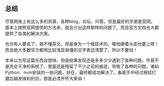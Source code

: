 ## 总结


尽管网络上有这么多的资源，各种blog，论坛，问答。但是最好的手册是官网。基本上按照官网提供的方法来，就会少出这样那样的问题了。而且官方文档也大都提供了各类的解决方案。

也许有人要说了，我不懂英文。但是身为一个做技术的，哪怕硬着头皮也要上呀！而且绝大多数官方都用比较浅显易懂的文字表述清楚了，所以不要怕！

本来以为写这篇东西会很快，但是结果发现还是多多少少遇到了各种问题。毕竟不是完全干净的系统了，里面还是残留了不少之前的痕迹，导致了各种的问题。诸如Python、nvm安装的一些问题。好在，最终都成功解决了。看着手中经过擦拭打磨后越发锋利的剑，那是必须开怀大笑😄！